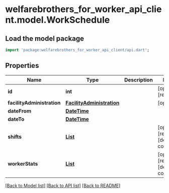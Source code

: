 # welfarebrothers_for_worker_api_client.model.WorkSchedule

## Load the model package
```dart
import 'package:welfarebrothers_for_worker_api_client/api.dart';
```

## Properties
Name | Type | Description | Notes
------------ | ------------- | ------------- | -------------
**id** | **int** |  | [optional] [readonly] 
**facilityAdministration** | [**FacilityAdministration**](FacilityAdministration.md) |  | [optional] 
**dateFrom** | [**DateTime**](DateTime.md) |  | 
**dateTo** | [**DateTime**](DateTime.md) |  | 
**shifts** | [**List<Shift>**](Shift.md) |  | [optional] [readonly] [default to const []]
**workerStats** | [**List<WorkerStat>**](WorkerStat.md) |  | [optional] [readonly] [default to const []]

[[Back to Model list]](../README.md#documentation-for-models) [[Back to API list]](../README.md#documentation-for-api-endpoints) [[Back to README]](../README.md)


